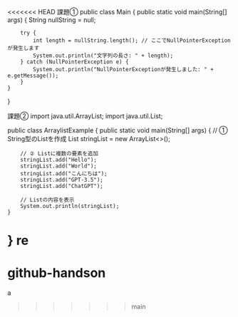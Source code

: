 <<<<<<< HEAD
課題①
public class Main {
    public static void main(String[] args) {
        String nullString = null;

        try {
            int length = nullString.length(); // ここでNullPointerExceptionが発生します
            System.out.println("文字列の長さ: " + length);
        } catch (NullPointerException e) {
            System.out.println("NullPointerExceptionが発生しました: " + e.getMessage());
        }
    }
}

課題②
import java.util.ArrayList;
        import java.util.List;

public class ArraylistExample {
    public static void main(String[] args) {
        // ① String型のListを作成
        List<String> stringList = new ArrayList<>();

        // ② Listに複数の要素を追加
        stringList.add("Hello");
        stringList.add("World");
        stringList.add("こんにちは");
        stringList.add("GPT-3.5");
        stringList.add("ChatGPT");

        // Listの内容を表示
        System.out.println(stringList);
    }
}
re
=======
# github-handson
a
>>>>>>> main
